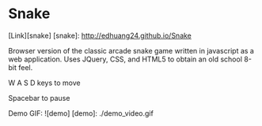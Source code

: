 # Snake

[Link][snake]
[snake]: http://edhuang24.github.io/Snake

Browser version of the classic arcade snake game written in javascript as a web application. Uses JQuery, CSS, and HTML5 to obtain an old school 8-bit feel.

W A S D keys to move

Spacebar to pause

Demo GIF:
![demo]
[demo]: ./demo_video.gif
